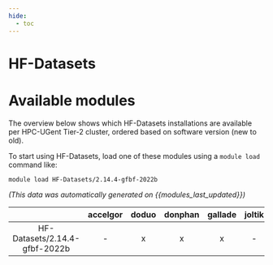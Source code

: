 ```yaml
---
hide:
  - toc
---
```


HF-Datasets
===========

# Available modules


The overview below shows which HF-Datasets installations are available per HPC-UGent Tier-2 cluster, ordered based on software version (new to old).

To start using HF-Datasets, load one of these modules using a `module load` command like:

```shell
module load HF-Datasets/2.14.4-gfbf-2022b
```

*(This data was automatically generated on {{modules_last_updated}})*  

| |accelgor|doduo|donphan|gallade|joltik|shinx|skitty|
| :---: | :---: | :---: | :---: | :---: | :---: | :---: | :---: |
|HF-Datasets/2.14.4-gfbf-2022b|-|x|x|x|-|-|-|
